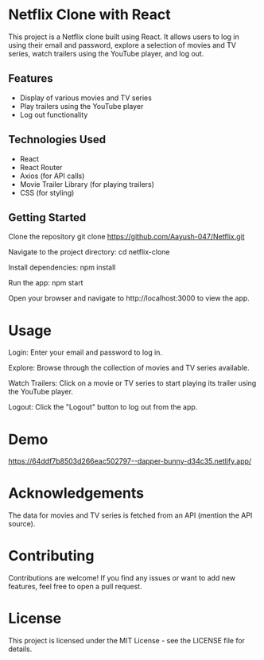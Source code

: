 # Netflix Clone with React
This project is a Netflix clone built using React. It allows users to log in using their email and password, explore a selection of movies and TV series, watch trailers using the YouTube player, and log out.

## Features
- Display of various movies and TV series
- Play trailers using the YouTube player
- Log out functionality

## Technologies Used
- React
- React Router
- Axios (for API calls)
- Movie Trailer Library (for playing trailers)
- CSS (for styling)

## Getting Started
Clone the repository
git clone https://github.com/Aayush-047/Netflix.git

Navigate to the project directory:
cd netflix-clone

Install dependencies:
npm install

Run the app:
npm start

Open your browser and navigate to http://localhost:3000 to view the app.

# Usage
Login: Enter your email and password to log in.

Explore: Browse through the collection of movies and TV series available.

Watch Trailers: Click on a movie or TV series to start playing its trailer using the YouTube player.

Logout: Click the "Logout" button to log out from the app.

# Demo
https://64ddf7b8503d266eac502797--dapper-bunny-d34c35.netlify.app/

# Acknowledgements
The data for movies and TV series is fetched from an API (mention the API source).

# Contributing
Contributions are welcome! If you find any issues or want to add new features, feel free to open a pull request.

# License
This project is licensed under the MIT License - see the LICENSE file for details.
